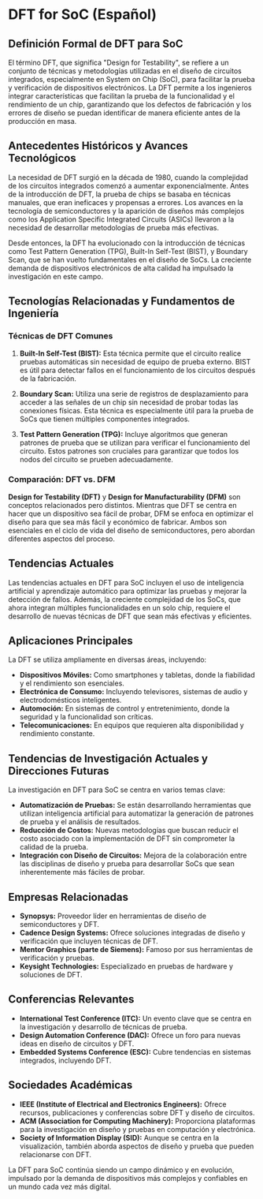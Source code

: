 # DFT for SoC (Español)

## Definición Formal de DFT para SoC

El término DFT, que significa "Design for Testability", se refiere a un conjunto de técnicas y metodologías utilizadas en el diseño de circuitos integrados, especialmente en System on Chip (SoC), para facilitar la prueba y verificación de dispositivos electrónicos. La DFT permite a los ingenieros integrar características que facilitan la prueba de la funcionalidad y el rendimiento de un chip, garantizando que los defectos de fabricación y los errores de diseño se puedan identificar de manera eficiente antes de la producción en masa.

## Antecedentes Históricos y Avances Tecnológicos

La necesidad de DFT surgió en la década de 1980, cuando la complejidad de los circuitos integrados comenzó a aumentar exponencialmente. Antes de la introducción de DFT, la prueba de chips se basaba en técnicas manuales, que eran ineficaces y propensas a errores. Los avances en la tecnología de semiconductores y la aparición de diseños más complejos como los Application Specific Integrated Circuits (ASICs) llevaron a la necesidad de desarrollar metodologías de prueba más efectivas.

Desde entonces, la DFT ha evolucionado con la introducción de técnicas como Test Pattern Generation (TPG), Built-In Self-Test (BIST), y Boundary Scan, que se han vuelto fundamentales en el diseño de SoCs. La creciente demanda de dispositivos electrónicos de alta calidad ha impulsado la investigación en este campo.

## Tecnologías Relacionadas y Fundamentos de Ingeniería

### Técnicas de DFT Comunes

1. **Built-In Self-Test (BIST):** Esta técnica permite que el circuito realice pruebas automáticas sin necesidad de equipo de prueba externo. BIST es útil para detectar fallos en el funcionamiento de los circuitos después de la fabricación.
  
2. **Boundary Scan:** Utiliza una serie de registros de desplazamiento para acceder a las señales de un chip sin necesidad de probar todas las conexiones físicas. Esta técnica es especialmente útil para la prueba de SoCs que tienen múltiples componentes integrados.

3. **Test Pattern Generation (TPG):** Incluye algoritmos que generan patrones de prueba que se utilizan para verificar el funcionamiento del circuito. Estos patrones son cruciales para garantizar que todos los nodos del circuito se prueben adecuadamente.

### Comparación: DFT vs. DFM

**Design for Testability (DFT)** y **Design for Manufacturability (DFM)** son conceptos relacionados pero distintos. Mientras que DFT se centra en hacer que un dispositivo sea fácil de probar, DFM se enfoca en optimizar el diseño para que sea más fácil y económico de fabricar. Ambos son esenciales en el ciclo de vida del diseño de semiconductores, pero abordan diferentes aspectos del proceso.

## Tendencias Actuales

Las tendencias actuales en DFT para SoC incluyen el uso de inteligencia artificial y aprendizaje automático para optimizar las pruebas y mejorar la detección de fallos. Además, la creciente complejidad de los SoCs, que ahora integran múltiples funcionalidades en un solo chip, requiere el desarrollo de nuevas técnicas de DFT que sean más efectivas y eficientes.

## Aplicaciones Principales

La DFT se utiliza ampliamente en diversas áreas, incluyendo:

- **Dispositivos Móviles:** Como smartphones y tabletas, donde la fiabilidad y el rendimiento son esenciales.
- **Electrónica de Consumo:** Incluyendo televisores, sistemas de audio y electrodomésticos inteligentes.
- **Automoción:** En sistemas de control y entretenimiento, donde la seguridad y la funcionalidad son críticas.
- **Telecomunicaciones:** En equipos que requieren alta disponibilidad y rendimiento constante.

## Tendencias de Investigación Actuales y Direcciones Futuras

La investigación en DFT para SoC se centra en varios temas clave:

- **Automatización de Pruebas:** Se están desarrollando herramientas que utilizan inteligencia artificial para automatizar la generación de patrones de prueba y el análisis de resultados.
- **Reducción de Costos:** Nuevas metodologías que buscan reducir el costo asociado con la implementación de DFT sin comprometer la calidad de la prueba.
- **Integración con Diseño de Circuitos:** Mejora de la colaboración entre las disciplinas de diseño y prueba para desarrollar SoCs que sean inherentemente más fáciles de probar.

## Empresas Relacionadas

- **Synopsys:** Proveedor líder en herramientas de diseño de semiconductores y DFT.
- **Cadence Design Systems:** Ofrece soluciones integradas de diseño y verificación que incluyen técnicas de DFT.
- **Mentor Graphics (parte de Siemens):** Famoso por sus herramientas de verificación y pruebas.
- **Keysight Technologies:** Especializado en pruebas de hardware y soluciones de DFT.

## Conferencias Relevantes

- **International Test Conference (ITC):** Un evento clave que se centra en la investigación y desarrollo de técnicas de prueba.
- **Design Automation Conference (DAC):** Ofrece un foro para nuevas ideas en diseño de circuitos y DFT.
- **Embedded Systems Conference (ESC):** Cubre tendencias en sistemas integrados, incluyendo DFT.

## Sociedades Académicas

- **IEEE (Institute of Electrical and Electronics Engineers):** Ofrece recursos, publicaciones y conferencias sobre DFT y diseño de circuitos.
- **ACM (Association for Computing Machinery):** Proporciona plataformas para la investigación en diseño y pruebas en computación y electrónica.
- **Society of Information Display (SID):** Aunque se centra en la visualización, también aborda aspectos de diseño y prueba que pueden relacionarse con DFT.

La DFT para SoC continúa siendo un campo dinámico y en evolución, impulsado por la demanda de dispositivos más complejos y confiables en un mundo cada vez más digital.